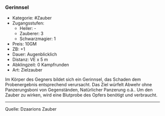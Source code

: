 ### Gerinnsel

- Kategorie: #Zauber
- Zugangsstufen:
  - Heiler: -
  - Zauberer: 3
  - Schwarzmagier: 1
- Preis: 10GM
- ZB: +1
- Dauer: Augenblicklich
- Distanz: VE x 5 m
- Abklingzeit: 0 Kampfrunden
- Art: Zielzauber

Im Körper des Gegners bildet sich ein Gerinnsel, das Schaden dem Probenergebnis entsprechend verursacht. Das Ziel würfelt Abwehr ohne Panzerungsboni von Gegenständen, Natürlicher Panzerung o.ä.. Um den Zauber zu wirken, wird eine Blutprobe des Opfers benötigt und verbraucht.

---

Quelle: Dzaarions Zauber
